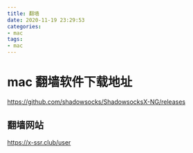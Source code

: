```yaml
---
title: 翻墙
date: 2020-11-19 23:29:53
categories:
- mac
tags:
- mac
---
```





# mac 翻墙软件下载地址
https://github.com/shadowsocks/ShadowsocksX-NG/releases
## 翻墙网站 
https://x-ssr.club/user

